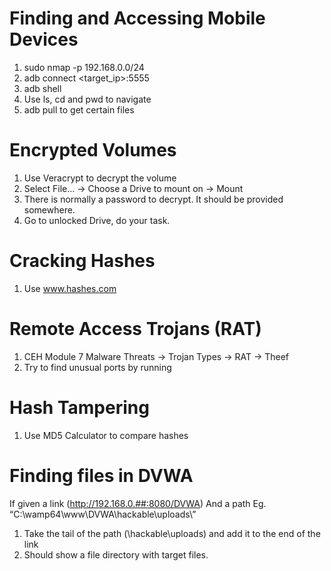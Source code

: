 # Finding and Accessing Mobile Devices
1. sudo nmap -p 192.168.0.0/24
2. adb connect <target_ip>:5555
3. adb shell
4. Use ls, cd and pwd to navigate
5. adb pull to get certain files

# Encrypted Volumes
1. Use Veracrypt to decrypt the volume
2. Select File... -> Choose a Drive to mount on -> Mount
3. There is normally a password to decrypt. It should be provided somewhere.
4. Go to unlocked Drive, do your task.

# Cracking Hashes
1. Use www.hashes.com

# Remote Access Trojans (RAT)
1. CEH Module 7 Malware Threats -> Trojan Types -> RAT -> Theef
2. Try to find unusual ports by running

# Hash Tampering
1. Use MD5 Calculator to compare hashes

# Finding files in DVWA
If given a link (http://192.168.0.##:8080/DVWA)
And a path Eg. “C:\wamp64\www\DVWA\hackable\uploads\”
1. Take the tail of the path (\hackable\uploads\) and add it to the end of the link
2. Should show a file directory with target files.

